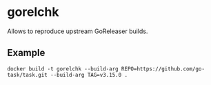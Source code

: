 # gorelchk

Allows to reproduce upstream GoReleaser builds.

## Example

```
docker build -t gorelchk --build-arg REPO=https://github.com/go-task/task.git --build-arg TAG=v3.15.0 .
```
